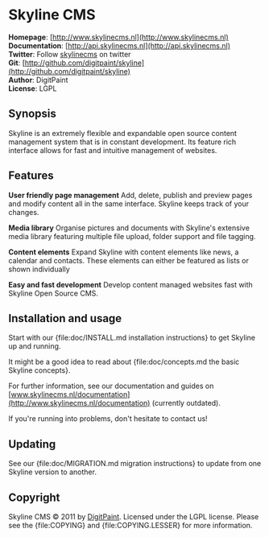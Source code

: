 Skyline CMS
===========

**Homepage**:  [http://www.skylinecms.nl](http://www.skylinecms.nl)   
**Documentation**:  [http://api.skylinecms.nl](http://api.skylinecms.nl)   
**Twitter**:   Follow [skylinecms](http://www.twitter.com/skylinecms) on twitter  
**Git**:       [http://github.com/digitpaint/skyline](http://github.com/digitpaint/skyline)   
**Author**:    DigitPaint  
**License**:   LGPL

Synopsis
--------

Skyline is an extremely flexible and expandable open source content management system that is in constant
development. Its feature rich interface allows for fast and intuitive management of websites.

Features
--------

**User friendly page management** Add, delete, publish and preview pages and modify content all in the same
interface. Skyline keeps track of your changes.

**Media library** Organise pictures and documents with Skyline's extensive media library featuring multiple file
upload, folder support and file tagging.

**Content elements** Expand Skyline with content elements like news, a calendar and contacts. These elements can
either be featured as lists or shown individually

**Easy and fast development** Develop content managed websites fast with Skyline Open Source CMS.

Installation and usage
----------------------

Start with our {file:doc/INSTALL.md installation instructions} to get Skyline up and running.

It might be a good idea to read about {file:doc/concepts.md the basic Skyline concepts}.

For further information, see our documentation and guides on
[www.skylinecms.nl/documentation](http://www.skylinecms.nl/documentation) (currently outdated).

If you're running into problems, don't hesitate to contact us!

Updating
--------

See our {file:doc/MIGRATION.md migration instructions} to update from one Skyline version to another. 


Copyright
---------

Skyline CMS &copy; 2011 by [DigitPaint](mailto:info@digitpaint.nl). Licensed under the LGPL
license. Please see the {file:COPYING} and {file:COPYING.LESSER} for more information.
